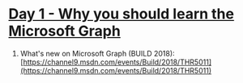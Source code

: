 # [Day 1 - Why you should learn the Microsoft Graph](https://developer.microsoft.com/en-us/graph/blogs/30daysmsgraph-day-1-why-you-should-learn-the-microsoft-graph)

1. What's new on Microsoft Graph (BUILD 2018): [https://channel9.msdn.com/events/Build/2018/THR5011](https://channel9.msdn.com/events/Build/2018/THR5011)